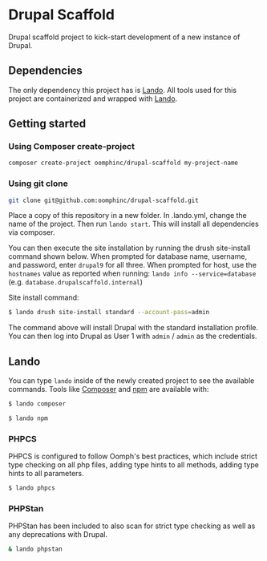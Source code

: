# Drupal Scaffold

Drupal scaffold project to kick-start development of a new instance of Drupal.

## Dependencies

The only dependency this project has is [Lando][]. All tools used for this
project are containerized and wrapped with [Lando][].

## Getting started


### Using Composer create-project

```bash
composer create-project oomphinc/drupal-scaffold my-project-name
```

### Using git clone

```bash
git clone git@github.com:oomphinc/drupal-scaffold.git
```

Place a copy of this repository in a new folder. In .lando.yml,
change the name of the project. Then run `lando start`. This will
install all dependencies via composer.

You can then execute the site installation by running the drush site-install command shown below.
When prompted for database name, username, and password, enter `drupal9` for all three.
When prompted for host, use the `hostnames` value as reported when running:
`lando info --service=database` (e.g. `database.drupalscaffold.internal`)


Site install command:
```bash
$ lando drush site-install standard --account-pass=admin
```

The command above will  install Drupal with the standard installation profile.
You can then log into Drupal as User 1 with `admin` / `admin` as the credentials.

## Lando

You can type `lando` inside of the newly created project to see the available
commands. Tools like [Composer][] and [npm][] are available with:

```bash
$ lando composer
```

```bash
$ lando npm
```

### PHPCS
PHPCS is configured to follow Oomph's best practices, which include
strict type checking on all php files, adding type hints to all methods,
adding type hints to all parameters.

```bash
$ lando phpcs
```

### PHPStan
PHPStan has been included to also scan for strict type checking as well as
any deprecations with Drupal.

```bash
& lando phpstan
```

[Lando]: https://docs.devwithlando.io
[Composer]: https://getcomposer.org
[npm]: https://www.npmjs.com
